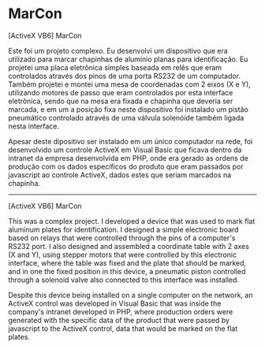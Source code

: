 # MarCon
[ActiveX VB6] MarCon

Este foi um projeto complexo. Eu desenvolvi um dispositivo que era utilizado para marcar chapinhas de alumínio planas para identificação. Eu projetei uma placa eletrônica simples baseada em relês que eram controlados através dos pinos de uma porta RS232 de um computador. Também projetei e montei uma mesa de coordenadas com 2 eixos (X e Y), utilizando motores de passo que eram controlados por esta interface eletrônica, sendo que na mesa era fixada e chapinha que deveria ser marcada, e em um a posição fixa neste dispositivo foi instalado um pistão pneumático controlado através de uma válvula solenóide também ligada nesta interface.

Apesar deste dipositivo ser instalado em um único computador na rede, foi desenvolvido um controle ActiveX em Visual Basic que ficava dentro da intranet da empresa desenvolvida em PHP, onde era gerado as ordens de produção com os dados específicos do produto que eram passados por javascript ao controle ActiveX, dados estes que seriam marcados na chapinha.

------------
[ActiveX VB6] MarCon

This was a complex project. I developed a device that was used to mark flat aluminum plates for identification. I designed a simple electronic board based on relays that were controlled through the pins of a computer's RS232 port. I also designed and assembled a coordinate table with 2 axes (X and Y), using stepper motors that were controlled by this electronic interface, where the table was fixed and the plate that should be marked, and in one the fixed position in this device, a pneumatic piston controlled through a solenoid valve also connected to this interface was installed.

Despite this device being installed on a single computer on the network, an ActiveX control was developed in Visual Basic that was inside the company's intranet developed in PHP, where production orders were generated with the specific data of the product that were passed by javascript to the ActiveX control, data that would be marked on the flat plates.
